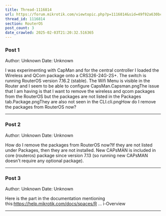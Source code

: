 ```yaml
---
title: Thread-1116814
url: https://forum.mikrotik.com/viewtopic.php?p=1116814&sid=49f92a630bc7970d8ca50523be880e8f#p1116814
thread_id: 1116814
section: RouterOS
post_count: 3
date_crawled: 2025-02-03T21:20:32.516365
---
```


### Post 1
Author: Unknown
Date: Unknown

I was experimenting with CapMan and for the central controller I loaded the Wireless and QCom package onto a CRS326-24G-2S+.  The switch is running RouterOS version 7.16.2 (stable).  The Wifi Menu is visible in the Router and I seem to be able to configure CapsMan.Capsman.pngThe issue that I am having is that I want to remove the wireless and qcom packages from the RouterOS but the packages are not listed in the Packages tab.Package.pngThey are also not seen in the CLI.cli.pngHow do I remove the packages from RouterOS now?

---
### Post 2
Author: Unknown
Date: Unknown

How do I remove the packages from RouterOS now?If they are not listed under Packages, then they are not installed. New CAPsMAN is included in core (routeros) package since version 7.13 (so running new CAPsMAN doesn't require any optional package).

---
### Post 3
Author: Unknown
Date: Unknown

Here is the part in the documentation mentioning this:https://help.mikrotik.com/docs/spaces/R ... i-Overview

---
